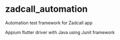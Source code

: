 # zadcall_automation

Automation test framework for Zadcall app

Appium flutter driver with Java using Junit framework

